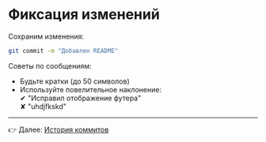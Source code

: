# Фиксация изменений

Сохраним изменения:
```bash
git commit -m "Добавлен README"
```

Советы по сообщениям:
- Будьте кратки (до 50 символов)
- Используйте повелительное наклонение:  
  ✔ "Исправил отображение футера"  
  ✘ "uhdjfkskd"

---

👉 Далее: [История коммитов](log.md)
